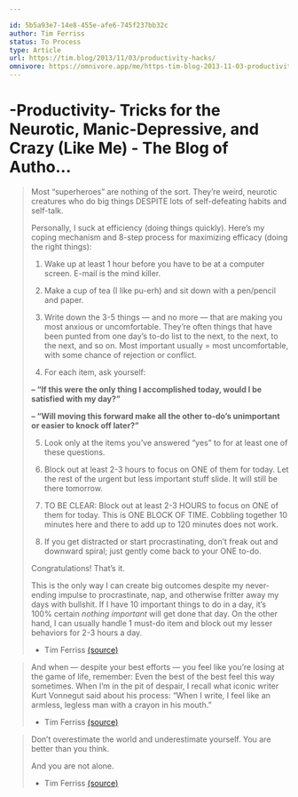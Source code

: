 ```yaml
---

id: 5b5a93e7-14e8-455e-afe6-745f237bb32c
author: Tim Ferriss
status: To Process
type: Article
url: https://tim.blog/2013/11/03/productivity-hacks/
omnivore: https://omnivore.app/me/https-tim-blog-2013-11-03-productivity-hacks-18cd4e52829
---
```

# -Productivity- Tricks for the Neurotic, Manic-Depressive, and Crazy (Like Me) - The Blog of Autho...


> Most “superheroes” are nothing of the sort. They’re weird, neurotic creatures who do big things DESPITE lots of self-defeating habits and self-talk.
> 
> Personally, I suck at efficiency (doing things quickly). Here’s my coping mechanism and 8-step process for maximizing efficacy (doing the right things):
> 
> 1) Wake up at least 1 hour before you have to be at a computer screen. E-mail is the mind killer.
> 
> 2) Make a cup of tea (I like pu-erh) and sit down with a pen/pencil and paper.
> 
> 3) Write down the 3-5 things — and no more — that are making you most anxious or uncomfortable. They’re often things that have been punted from one day’s to-do list to the next, to the next, to the next, and so on. Most important usually = most uncomfortable, with some chance of rejection or conflict.
> 
> 4) For each item, ask yourself:
> 
> **– “If this were the only thing I accomplished today, would I be satisfied with my day?”**
> 
> **– “Will moving this forward make all the other to-do’s unimportant or easier to knock off later?”**
> 
> 5) Look only at the items you’ve answered “yes” to for at least one of these questions.
> 
> 6) Block out at least 2-3 hours to focus on ONE of them for today. Let the rest of the urgent but less important stuff slide. It will still be there tomorrow.
> 
> 7) TO BE CLEAR: Block out at least 2-3 HOURS to focus on ONE of them for today. This is ONE BLOCK OF TIME. Cobbling together 10 minutes here and there to add up to 120 minutes does not work.
> 
> 8) If you get distracted or start procrastinating, don’t freak out and downward spiral; just gently come back to your ONE to-do.
> 
> Congratulations! That’s it.
> 
> This is the only way I can create big outcomes despite my never-ending impulse to procrastinate, nap, and otherwise fritter away my days with bullshit. If I have 10 important things to do in a day, it’s 100% certain _nothing important_ will get done that day. On the other hand, I can usually handle 1 must-do item and block out my lesser behaviors for 2-3 hours a day. 
> - Tim Ferriss [(source)](https://tim.blog/2013/11/03/productivity-hacks/) 


> And when — despite your best efforts — you feel like you’re losing at the game of life, remember: Even the best of the best feel this way sometimes. When I’m in the pit of despair, I recall what iconic writer Kurt Vonnegut said about his process: “When I write, I feel like an armless, legless man with a crayon in his mouth.” 
> - Tim Ferriss [(source)](https://tim.blog/2013/11/03/productivity-hacks/) 


> Don’t overestimate the world and underestimate yourself. You are better than you think.
> 
> And you are not alone. 
> - Tim Ferriss [(source)](https://tim.blog/2013/11/03/productivity-hacks/) 


